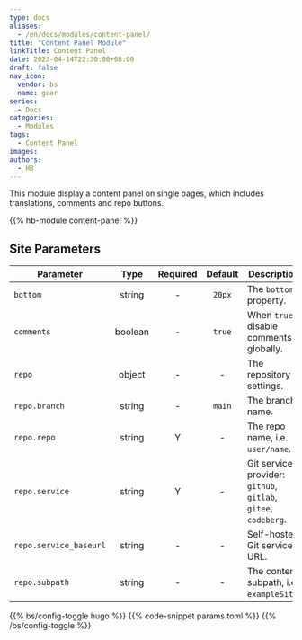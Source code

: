 ```yaml
---
type: docs
aliases:
  - /en/docs/modules/content-panel/
title: "Content Panel Module"
linkTitle: Content Panel
date: 2023-04-14T22:30:00+08:00
draft: false
nav_icon:
  vendor: bs
  name: gear
series:
  - Docs
categories:
  - Modules
tags:
  - Content Panel
images:
authors:
  - HB
---
```


This module display a content panel on single pages, which includes translations, comments and repo buttons.

<!--more-->

{{% hb-module content-panel %}}

## Site Parameters

| Parameter      |  Type  | Required | Default | Description                               |
| -------------- | :----: | :------: | :-----: | ----------------------------------------- |
| `bottom`       | string |    -     | `20px`  | The `bottom` property.                    |
| `comments`     | boolean|    -     | `true`  | When `true` disable comments globally.    |
| `repo`         | object |    -     |    -    | The repository settings.                  |
| `repo.branch`  | string |    -     | `main`  | The branch name.                          |
| `repo.repo`    | string |    Y     |    -    | The repo name, i.e. `user/name`.          |
| `repo.service` | string |    Y     |    -    | Git service provider: `github`, `gitlab`, `gitee`, `codeberg`. |
| `repo.service_baseurl` | string | - |    -   | Self-hosted Git service URL.              |
| `repo.subpath` | string |    -     |    -    | The content subpath, i.e. `exampleSite`.  |

{{% bs/config-toggle hugo %}}
{{% code-snippet params.toml %}}
{{% /bs/config-toggle %}}
